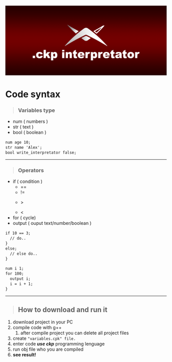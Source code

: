 ![Header](reame/../readme/header.png)
# Code syntax

>### Variables type
* num ( numbers )
* str ( text )
* bool ( boolean )
  
```
num age 10;
str name 'Alex';
bool write_interpretator false;
```
___
>### Operators
* if ( condition )
  * ==
  * !=
  * <p>></p>
  * <
* for ( cycle)
* output ( ouput text/number/boolean )

```
if 10 == 3;
  // do..
}
else;
  // else do..
}
```

```
num i 1;
for 100;
  output i;
  i = i + 1;
}
```
___

>## How to **download and run it**
1. download project in your PC
2. compile code with g++
   1. after compile project you can delete all project files
3. create ``` "variables.cpk" file. ```
4. enter code ***use ckp*** programming lenguage
5. run obj file who you are compiled
6. **see result!**
